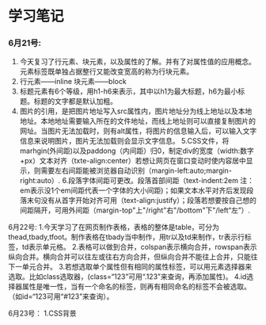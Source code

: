 # 学习笔记
### 6月21号:
1. 今天复习了行元素、块元素，以及属性的了解。并有了对属性值的应用概念。元素标签既单独占据整行又能改变宽高的称为行块元素。
2. 行元素——inline  块元素——block
3. 标题元素有6个等级，用h1-h6来表示，其中以h1为最大标题，h6为最小标题。标题的文字都是默认加粗。
4. 图片的引用，是把图片地址写入src属性内，图片地址分为线上地址以及本地地址。本地地址需要输入所在的文件地址，而线上地址则可以直接复制图片的网址。当图片无法加载时，则有alt属性，将图片的信息输入后，可以输入文字信息来说明图片，图片无法加载则会显示文字信息。
  5.CSS文件，将marhgin(外间距)以及paddong（内间距）归0，制定div的宽度（width:数字+px）文本对齐（txte-align:center）若想让网页在窗口变动时使内容居中显示，则需要左右间距能被浏览器自动识别（margin-left:auto;margin-right:auto）.
  6.段落字体间距可更改。段落首部间距（text-indent:2em 注：em表示没1个em间距代表一个字体的大小间距)；如果文本水平对齐后发现段落末句没有从首字开始对齐可用（text-align:justify）；段落若想要按自己想的间距隔开，可用外间距（margin-top"上"/right"右"/bottom"下"/left“左”）.
  
6月22号:
 1.今天学习了在网页制作表格，表格的整体是table，可分为thead,tbady,tfoot。制作表格在tbady当中制作，用tr以及td来制作，tr表示行标签，td表示单元格。
 2.表格可以做到合并，colspan表示横向合并，rowspan表示纵向合并。横向合并可以往左或往右方向合并，但纵向合并不能往上合并，只能往下一单元合并。
 3.若想选取单个属性但有相同的属性标签，可以用元素选择器来选取。比如class选取器，(class=“123”可用“.123”来查询，再添加属性)。
 4.id选择器属性是唯一性，当有一个命名的标签，则再有相同命名的标签不会被选取。（如id=“123可用“#123”来查询）。
 
 
 6月23号：
 1.CSS背景
